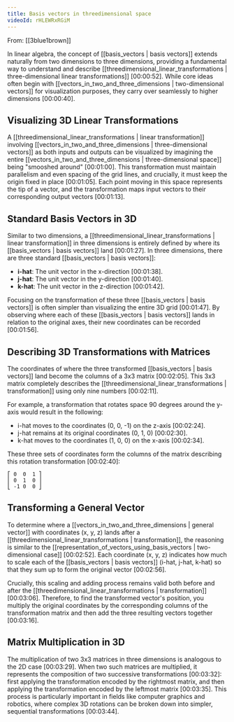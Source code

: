 ```yaml
---
title: Basis vectors in threedimensional space
videoId: rHLEWRxRGiM
---
```


From: [[3blue1brown]] <br/> 

In linear algebra, the concept of [[basis_vectors | basis vectors]] extends naturally from two dimensions to three dimensions, providing a fundamental way to understand and describe [[threedimensional_linear_transformations | three-dimensional linear transformations]] <a class="yt-timestamp" data-t="00:00:52">[00:00:52]</a>. While core ideas often begin with [[vectors_in_two_and_three_dimensions | two-dimensional vectors]] for visualization purposes, they carry over seamlessly to higher dimensions <a class="yt-timestamp" data-t="00:00:40">[00:00:40]</a>.

## Visualizing 3D Linear Transformations

A [[threedimensional_linear_transformations | linear transformation]] involving [[vectors_in_two_and_three_dimensions | three-dimensional vectors]] as both inputs and outputs can be visualized by imagining the entire [[vectors_in_two_and_three_dimensions | three-dimensional space]] being "smooshed around" <a class="yt-timestamp" data-t="00:01:00">[00:01:00]</a>. This transformation must maintain parallelism and even spacing of the grid lines, and crucially, it must keep the origin fixed in place <a class="yt-timestamp" data-t="00:01:05">[00:01:05]</a>. Each point moving in this space represents the tip of a vector, and the transformation maps input vectors to their corresponding output vectors <a class="yt-timestamp" data-t="00:01:13">[00:01:13]</a>.

## Standard Basis Vectors in 3D

Similar to two dimensions, a [[threedimensional_linear_transformations | linear transformation]] in three dimensions is entirely defined by where its [[basis_vectors | basis vectors]] land <a class="yt-timestamp" data-t="00:01:27">[00:01:27]</a>. In three dimensions, there are three standard [[basis_vectors | basis vectors]]:
*   **i-hat**: The unit vector in the x-direction <a class="yt-timestamp" data-t="00:01:38">[00:01:38]</a>.
*   **j-hat**: The unit vector in the y-direction <a class="yt-timestamp" data-t="00:01:40">[00:01:40]</a>.
*   **k-hat**: The unit vector in the z-direction <a class="yt-timestamp" data-t="00:01:42">[00:01:42]</a>.

Focusing on the transformation of these three [[basis_vectors | basis vectors]] is often simpler than visualizing the entire 3D grid <a class="yt-timestamp" data-t="00:01:47">[00:01:47]</a>. By observing where each of these [[basis_vectors | basis vectors]] lands in relation to the original axes, their new coordinates can be recorded <a class="yt-timestamp" data-t="00:01:56">[00:01:56]</a>.

## Describing 3D Transformations with Matrices

The coordinates of where the three transformed [[basis_vectors | basis vectors]] land become the columns of a 3x3 matrix <a class="yt-timestamp" data-t="00:02:05">[00:02:05]</a>. This 3x3 matrix completely describes the [[threedimensional_linear_transformations | transformation]] using only nine numbers <a class="yt-timestamp" data-t="00:02:11">[00:02:11]</a>.

For example, a transformation that rotates space 90 degrees around the y-axis would result in the following:
*   i-hat moves to the coordinates (0, 0, -1) on the z-axis <a class="yt-timestamp" data-t="00:02:24">[00:02:24]</a>.
*   j-hat remains at its original coordinates (0, 1, 0) <a class="yt-timestamp" data-t="00:02:30">[00:02:30]</a>.
*   k-hat moves to the coordinates (1, 0, 0) on the x-axis <a class="yt-timestamp" data-t="00:02:34">[00:02:34]</a>.

These three sets of coordinates form the columns of the matrix describing this rotation transformation <a class="yt-timestamp" data-t="00:02:40">[00:02:40]</a>:

```
⎡ 0  0  1 ⎤
⎢ 0  1  0 ⎥
⎣ -1 0  0 ⎦
```

## Transforming a General Vector

To determine where a [[vectors_in_two_and_three_dimensions | general vector]] with coordinates (x, y, z) lands after a [[threedimensional_linear_transformations | transformation]], the reasoning is similar to the [[representation_of_vectors_using_basis_vectors | two-dimensional case]] <a class="yt-timestamp" data-t="00:02:52">[00:02:52]</a>. Each coordinate (x, y, z) indicates how much to scale each of the [[basis_vectors | basis vectors]] (i-hat, j-hat, k-hat) so that they sum up to form the original vector <a class="yt-timestamp" data-t="00:02:56">[00:02:56]</a>.

Crucially, this scaling and adding process remains valid both before and after the [[threedimensional_linear_transformations | transformation]] <a class="yt-timestamp" data-t="00:03:06">[00:03:06]</a>. Therefore, to find the transformed vector's position, you multiply the original coordinates by the corresponding columns of the transformation matrix and then add the three resulting vectors together <a class="yt-timestamp" data-t="00:03:16">[00:03:16]</a>.

## Matrix Multiplication in 3D

The multiplication of two 3x3 matrices in three dimensions is analogous to the 2D case <a class="yt-timestamp" data-t="00:03:29">[00:03:29]</a>. When two such matrices are multiplied, it represents the composition of two successive transformations <a class="yt-timestamp" data-t="00:03:32">[00:03:32]</a>: first applying the transformation encoded by the rightmost matrix, and then applying the transformation encoded by the leftmost matrix <a class="yt-timestamp" data-t="00:03:35">[00:03:35]</a>. This process is particularly important in fields like computer graphics and robotics, where complex 3D rotations can be broken down into simpler, sequential transformations <a class="yt-timestamp" data-t="00:03:44">[00:03:44]</a>.